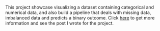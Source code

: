 This project showcase visualizing a dataset containing categorical and numerical data, and also build a pipeline that deals with missing data, imbalanced data and predicts a binary outcome. Click [here](https://jessie-jingwen-lin.github.io/2021/07/02/data-scientists-leavingjobs-analytics/) to get more information and see the post I wrote for the project.
